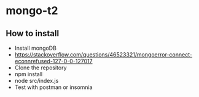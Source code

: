 # mongo-t2

## How to install

- Install mongoDB
- https://stackoverflow.com/questions/46523321/mongoerror-connect-econnrefused-127-0-0-127017
- Clone the repository
- npm install
- node src/index.js
- Test with postman or insomnia
